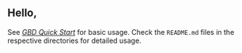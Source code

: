 ## Hello,

See [*GBD Quick Start*](https://github.com/generic-beat-detector/GBD/wiki/Quick-Start) for basic usage. Check the `README.md` files in the respective directories for detailed usage.
